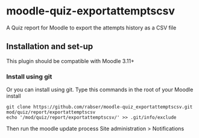 # moodle-quiz-exportattemptscsv
A Quiz report for Moodle to export the attempts history as a CSV file


## Installation and set-up

This plugin should be compatible with Moodle 3.11+

### Install using git

Or you can install using git. Type this commands in the root of your Moodle install

    git clone https://github.com/rabser/moodle-quiz_exportattemptscsv.git mod/quiz/report/exportattemptscsv
    echo '/mod/quiz/report/exportattemptscsv/' >> .git/info/exclude
    
Then run the moodle update process
Site administration > Notifications
